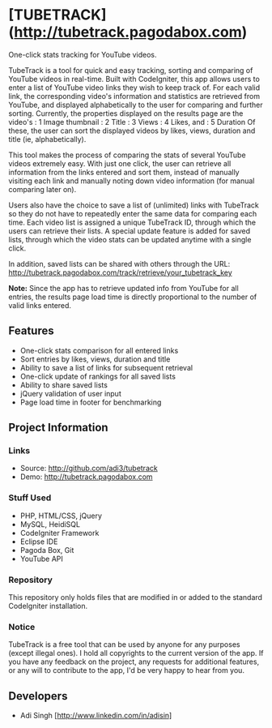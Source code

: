 # [TUBETRACK] (http://tubetrack.pagodabox.com)

One-click stats tracking for YouTube videos.

TubeTrack is a tool for quick and easy tracking, sorting and comparing of YouTube videos in real-time.
Built with CodeIgniter, this app allows users to enter a list of YouTube video links they wish to keep track of. For each valid link, the corresponding video's information and statistics are retrieved from YouTube, and displayed alphabetically to the user for comparing and further sorting. Currently, the properties displayed on the results page are the video's
: 1 Image thumbnail
: 2 Title
: 3 Views
: 4 Likes, and
: 5 Duration
Of these, the user can sort the displayed videos by likes, views, duration and title (ie, alphabetically).

This tool makes the process of comparing the stats of several YouTube videos extremely easy. With just one click, the user can retrieve all information from the links entered and sort them, instead of manually visiting each link and manually noting down video information (for manual comparing later on).

Users also have the choice to save a list of (unlimited) links with TubeTrack so they do not have to repeatedly enter the same data for comparing each time. Each video list is assigned a unique TubeTrack ID, through which the users can retrieve their lists. A special update feature is added for saved lists, through which the video stats can be updated anytime with a single click.

In addition, saved lists can be shared with others through the URL: http://tubetrack.pagodabox.com/track/retrieve/your_tubetrack_key

**Note:** Since the app has to retrieve updated info from YouTube for all entries, the results page load time is directly proportional to the number of valid links entered.

## Features

* One-click stats comparison for all entered links
* Sort entries by likes, views, duration and title
* Ability to save a list of links for subsequent retrieval
* One-click update of rankings for all saved lists
* Ability to share saved lists
* jQuery validation of user input
* Page load time in footer for benchmarking

## Project Information

### Links

* Source: http://github.com/adi3/tubetrack
* Demo: http://tubetrack.pagodabox.com

### Stuff Used

* PHP, HTML/CSS, jQuery
* MySQL, HeidiSQL
* CodeIgniter Framework
* Eclipse IDE
* Pagoda Box, Git
* YouTube API

### Repository

This repository only holds files that are modified in or added to the standard CodeIgniter installation.

### Notice

TubeTrack is a free tool that can be used by anyone for any purposes (except illegal ones). I hold all copyrights to the current version of the app. If you have any feedback on the project, any requests for additional features, or any will to contribute to the app, I'd be very happy to hear from you.

## Developers

* Adi Singh [http://www.linkedin.com/in/adisin]